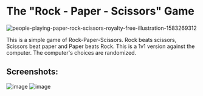 # The "Rock - Paper - Scissors" Game
![people-playing-paper-rock-scissors-royalty-free-illustration-1583269312](https://github.com/DeadlyWind/RockPaperScissors/assets/157410349/367ee54b-e599-4601-8962-86feb1e51065)

This is a simple game of Rock-Paper-Scissors. Rock beats scissors, Scissors beat paper and Paper beats Rock. This is a 1v1 version against the computer. The computer's choices are randomized.

## Screenshots:
![image](https://github.com/DeadlyWind/RockPaperScissors/assets/157410349/8583af27-178d-4041-b882-8be65b24bef5)
![image](https://github.com/DeadlyWind/RockPaperScissors/assets/157410349/216a66a5-448b-4e13-8793-e456a2f738db)
